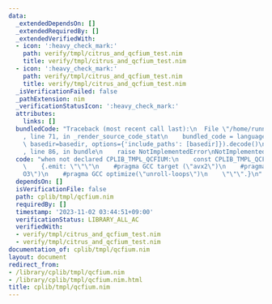 ```yaml
---
data:
  _extendedDependsOn: []
  _extendedRequiredBy: []
  _extendedVerifiedWith:
  - icon: ':heavy_check_mark:'
    path: verify/tmpl/citrus_and_qcfium_test.nim
    title: verify/tmpl/citrus_and_qcfium_test.nim
  - icon: ':heavy_check_mark:'
    path: verify/tmpl/citrus_and_qcfium_test.nim
    title: verify/tmpl/citrus_and_qcfium_test.nim
  _isVerificationFailed: false
  _pathExtension: nim
  _verificationStatusIcon: ':heavy_check_mark:'
  attributes:
    links: []
  bundledCode: "Traceback (most recent call last):\n  File \"/home/runner/.local/lib/python3.10/site-packages/onlinejudge_verify/documentation/build.py\"\
    , line 71, in _render_source_code_stat\n    bundled_code = language.bundle(stat.path,\
    \ basedir=basedir, options={'include_paths': [basedir]}).decode()\n  File \"/home/runner/.local/lib/python3.10/site-packages/onlinejudge_verify/languages/nim.py\"\
    , line 86, in bundle\n    raise NotImplementedError\nNotImplementedError\n"
  code: "when not declared CPLIB_TMPL_QCFIUM:\n    const CPLIB_TMPL_QCFIUM* = 1\n\
    \    {.emit: \"\"\"\n    #pragma GCC target (\"avx2\")\n    #pragma GCC optimize(\"\
    O3\")\n    #pragma GCC optimize(\"unroll-loops\")\n    \"\"\".}\n"
  dependsOn: []
  isVerificationFile: false
  path: cplib/tmpl/qcfium.nim
  requiredBy: []
  timestamp: '2023-11-02 03:44:51+09:00'
  verificationStatus: LIBRARY_ALL_AC
  verifiedWith:
  - verify/tmpl/citrus_and_qcfium_test.nim
  - verify/tmpl/citrus_and_qcfium_test.nim
documentation_of: cplib/tmpl/qcfium.nim
layout: document
redirect_from:
- /library/cplib/tmpl/qcfium.nim
- /library/cplib/tmpl/qcfium.nim.html
title: cplib/tmpl/qcfium.nim
---
```


